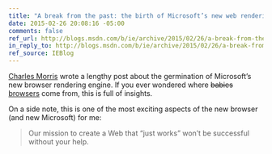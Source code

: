 ```yaml
---
title: "A break from the past: the birth of Microsoft’s new web rendering engine"
date: 2015-02-26 20:08:16 -05:00
comments: false
ref_url: http://blogs.msdn.com/b/ie/archive/2015/02/26/a-break-from-the-past-the-birth-of-microsoft-s-new-web-rendering-engine.aspx
in_reply_to: http://blogs.msdn.com/b/ie/archive/2015/02/26/a-break-from-the-past-the-birth-of-microsoft-s-new-web-rendering-engine.aspx
ref_source: IEBlog
---
```


[Charles Morris](https://twitter.com/morris_charles) wrote a lengthy post about the germination of Microsoft’s new browser rendering engine. If you ever wondered where <del>babies</del> <ins>browsers</ins> come from, this is full of insights.

On a side note, this is one of the most exciting aspects of the new browser (and new Microsoft) for me:

> Our mission to create a Web that “just works” won’t be successful without your help.